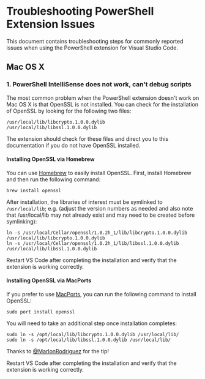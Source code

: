 # Troubleshooting PowerShell Extension Issues

This document contains troubleshooting steps for commonly reported issues when using the
PowerShell extension for Visual Studio Code.

## Mac OS X

### 1. PowerShell IntelliSense does not work, can't debug scripts

The most common problem when the PowerShell extension doesn't work on Mac OS X is that
OpenSSL is not installed.  You can check for the installation of OpenSSL by looking for
the following two files:

```
/usr/local/lib/libcrypto.1.0.0.dylib
/usr/local/lib/libssl.1.0.0.dylib
```

The extension should check for these files and direct you to this documentation if you
do not have OpenSSL installed.

#### Installing OpenSSL via Homebrew

You can use [Homebrew](http://brew.sh) to easily install OpenSSL.  First, install Homebrew and then run the following command:

```
brew install openssl
```

After installation, the libraries of interest must be symlinked to `/usr/local/lib`; e.g. (adjust the version numbers as needed and also note that /usr/local/lib may not already exist and may need to be created before symlinking):

```
ln -s /usr/local/Cellar/openssl/1.0.2h_1/lib/libcrypto.1.0.0.dylib /usr/local/lib/libcrypto.1.0.0.dylib
ln -s /usr/local/Cellar/openssl/1.0.2h_1/lib/libssl.1.0.0.dylib /usr/local/lib/libssl.1.0.0.dylib
```

Restart VS Code after completing the installation and verify that the extension is working correctly.

#### Installing OpenSSL via MacPorts

If you prefer to use [MacPorts](https://www.macports.org/), you can run the following command to install OpenSSL:

```
sudo port install openssl
```

You will need to take an additional step once installation completes:

```
sudo ln -s /opt/local/lib/libcrypto.1.0.0.dylib /usr/local/lib/
sudo ln -s /opt/local/lib/libssl.1.0.0.dylib /usr/local/lib/
```

Thanks to [@MarlonRodriguez](https://github.com/MarlonRodriguez) for the tip!

Restart VS Code after completing the installation and verify that the extension is working correctly.
